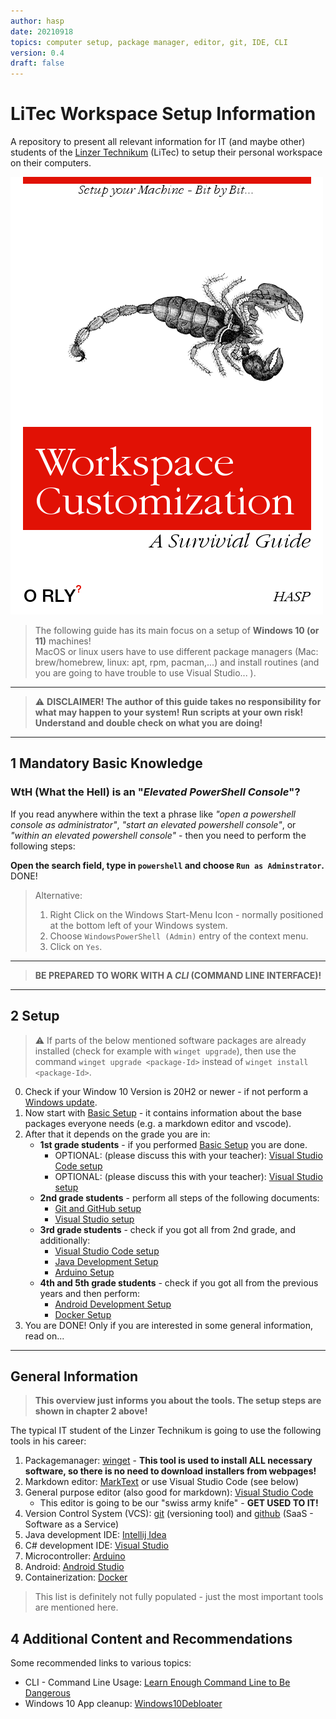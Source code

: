 ```yaml
---
author: hasp
date: 20210918
topics: computer setup, package manager, editor, git, IDE, CLI
version: 0.4
draft: false
---
```


# LiTec Workspace Setup Information

A repository to present all relevant information for IT (and maybe other) students of the [Linzer Technikum](https://www.litec.ac.at) (LiTec) to setup their personal workspace on their computers.

![Cover](./_img/O_RLY-WorkspaceCustomization.png)

> The following guide has its main focus on a setup of **Windows 10 (or 11)** machines!<br>MacOS or linux users have to use different package managers (Mac: brew/homebrew, linux: apt, rpm, pacman,...) and install routines (and you are going to have trouble to use Visual Studio... ).

---

> :warning: **DISCLAIMER! The author of this guide takes no responsibility for what may happen to your system! Run scripts at your own risk! Understand and double check on what you are doing!**

---

## 1 Mandatory Basic Knowledge

### WtH (What the Hell) is an "*Elevated PowerShell Console*"?

If you read anywhere within the text a phrase like *"open a powershell console as administrator"*, *"start an elevated powershell console"*, or *"within an elevated powershell console"* - then you need to perform the following steps:

**Open the search field, type in `powershell` and choose `Run as Adminstrator`.** DONE!

> Alternative:
>
> 1. Right Click on the Windows Start-Menu Icon - normally positioned at the bottom left of your Windows system.
> 2. Choose `WindowsPowerShell (Admin)` entry of the context menu.
> 3. Click on `Yes`.

---

> **BE PREPARED TO WORK WITH A *CLI* (COMMAND LINE INTERFACE)!**

---

## 2 Setup

> :warning: If parts of the below mentioned software packages are already installed (check for example with `winget upgrade`), then use the command `winget upgrade <package-Id>` instead of  `winget install <package-Id>`.

0. Check if your Window 10 Version is 20H2 or newer - if not perform a [Windows update](https://support.microsoft.com/en-us/windows/update-windows-3c5ae7fc-9fb6-9af1-1984-b5e0412c556a).
1. Now start with [Basic Setup](./setup/00_BasicToolsSetup.md) - it contains information about the base packages everyone needs (e.g. a markdown editor and vscode).
2. After that it depends on the grade you are in:
   - **1st grade students** - if you performed [Basic Setup](./setup/00_BasicToolsSetup.md) you are done.
     - OPTIONAL: (please discuss this with your teacher): [Visual Studio Code setup](./setup/03_VsCodeSetup.md)
     - OPTIONAL: (please discuss this with your teacher): [Visual Studio setup](./setup/02_VisualStudioSetup.md)
   - **2nd grade students** - perform all steps of the following documents:
     - [Git and GitHub setup](./setup/01_GitSetup.md)
     - [Visual Studio setup](./setup/02_VisualStudioSetup.md)
   - **3rd grade students** - check if you got all from 2nd grade, and additionally:
     - [Visual Studio Code setup](./setup/03_VsCodeSetup.md)
     - [Java Development Setup](./setup/04_JavaSetup.md)
     - [Arduino Setup](./setup/05_ArduinoSetup.md)
   - **4th and 5th grade students** - check if you got all from the previous years and then perform:
     - [Android Development Setup](./setup/06_AndroidSetup.md)
     - [Docker Setup](./setup/07_DockerSetup.md)
3. You are DONE! Only if you are interested in some general information, read on...

---

## General Information

> **This overview just informs you about the tools. The setup steps are shown in chapter 2 above!**

The typical IT student of the Linzer Technikum is going to use the following tools in his career:

1. Packagemanager: [winget](https://github.com/microsoft/winget-cli) - **This tool is used to install ALL necessary software, so there is no need to download installers from webpages!**
2. Markdown editor: [MarkText](https://github.com/marktext/marktext) or use Visual Studio Code (see below)
3. General purpose editor (also good for markdown): [Visual Studio Code](https://code.visualstudio.com/)
   - This editor is going to be our "swiss army knife"  - **GET USED TO IT!**
4. Version Control System (VCS): [git](https://git-scm.com/) (versioning tool) and [github](https://github.com/) (SaaS - Software as a Service)
5. Java development IDE: [Intellij Idea](https://www.jetbrains.com/idea/)
6. C# development IDE: [Visual Studio](https://visualstudio.microsoft.com/)
7. Microcontroller: [Arduino](https://www.arduino.cc/)
8. Android: [Android Studio](https://developer.android.com/studio/)
9. Containerization: [Docker](https://www.docker.com/)

> This list is definitely not fully populated - just the most important tools are mentioned here.

## 4 Additional Content and Recommendations

Some recommended links to various topics:

- CLI - Command Line Usage: [Learn Enough Command Line to Be Dangerous](https://www.learnenough.com/command-line-tutorial/basics)
- Windows 10 App cleanup: [Windows10Debloater](https://github.com/Sycnex/Windows10Debloater)
